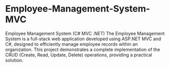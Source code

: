 # Employee-Management-System-MVC
Employee Management System (C# MVC .NET) The Employee Management System is a full-stack web application developed using ASP.NET MVC and C#, designed to efficiently manage employee records within an organization. This project demonstrates a complete implementation of the CRUD (Create, Read, Update, Delete) operations, providing a practical solution.
